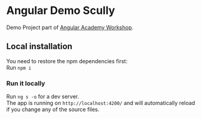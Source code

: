 # Angular Demo Scully

Demo Project part of <a href="https://angular.ac" target="_blank">Angular Academy Workshop</a>.

## Local installation

You need to restore the npm dependencies first:  
Run `npm i`

### Run it locally

Run `ng s -o` for a dev server.  
The app is running on `http://localhost:4200/` and will automatically reload if you change any of the source files.
